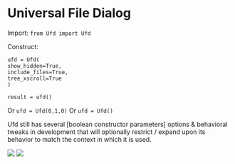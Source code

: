 # Universal File Dialog

Import:
`from Ufd import Ufd`

Construct:
```
ufd = Ufd(
show_hidden=True,
include_files=True,
tree_xscroll=True
)

result = ufd()
```
Or
`ufd = Ufd(0,1,0)`
Or
`ufd = Ufd()`

Ufd still has several [boolean constructor parameters] options & behavioral tweaks in development that will optionally restrict / expand upon its behavior to match the context in which it is used. 

<img  src="https://i.imgur.com/1X8c48Y.png">
<img  src="https://i.imgur.com/XLXe8Nc.png">
